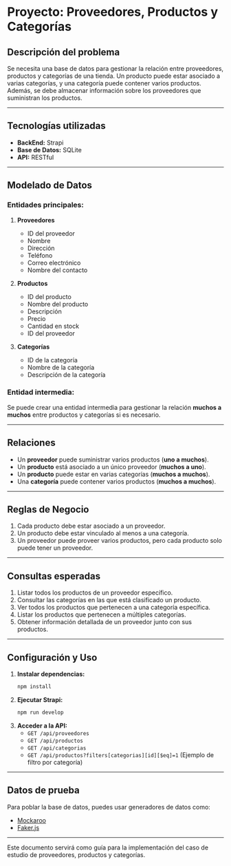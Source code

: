 # Proyecto: Proveedores, Productos y Categorías

## Descripción del problema
Se necesita una base de datos para gestionar la relación entre proveedores, productos y categorías de una tienda. Un producto puede estar asociado a varias categorías, y una categoría puede contener varios productos. Además, se debe almacenar información sobre los proveedores que suministran los productos.

---

## Tecnologías utilizadas
- **BackEnd:** Strapi
- **Base de Datos:** SQLite
- **API:** RESTful

---

## Modelado de Datos

### **Entidades principales:**

1. **Proveedores**
   - ID del proveedor
   - Nombre
   - Dirección
   - Teléfono
   - Correo electrónico
   - Nombre del contacto

2. **Productos**
   - ID del producto
   - Nombre del producto
   - Descripción
   - Precio
   - Cantidad en stock
   - ID del proveedor

3. **Categorías**
   - ID de la categoría
   - Nombre de la categoría
   - Descripción de la categoría

### **Entidad intermedia:**
Se puede crear una entidad intermedia para gestionar la relación **muchos a muchos** entre productos y categorías si es necesario.

---

## Relaciones
- Un **proveedor** puede suministrar varios productos (**uno a muchos**).
- Un **producto** está asociado a un único proveedor (**muchos a uno**).
- Un **producto** puede estar en varias categorías (**muchos a muchos**).
- Una **categoría** puede contener varios productos (**muchos a muchos**).

---

## Reglas de Negocio
1. Cada producto debe estar asociado a un proveedor.
2. Un producto debe estar vinculado al menos a una categoría.
3. Un proveedor puede proveer varios productos, pero cada producto solo puede tener un proveedor.

---

## Consultas esperadas
1. Listar todos los productos de un proveedor específico.
2. Consultar las categorías en las que está clasificado un producto.
3. Ver todos los productos que pertenecen a una categoría específica.
4. Listar los productos que pertenecen a múltiples categorías.
5. Obtener información detallada de un proveedor junto con sus productos.

---

## Configuración y Uso
1. **Instalar dependencias:**
   ```bash
   npm install
   ```
2. **Ejecutar Strapi:**
   ```bash
   npm run develop
   ```
3. **Acceder a la API:**
   - `GET /api/proveedores`
   - `GET /api/productos`
   - `GET /api/categorias`
   - `GET /api/productos?filters[categorias][id][$eq]=1` (Ejemplo de filtro por categoría)
   
---

## Datos de prueba
Para poblar la base de datos, puedes usar generadores de datos como:
- [Mockaroo](https://www.mockaroo.com/)
- [Faker.js](https://fakerjs.dev/)

---

Este documento servirá como guía para la implementación del caso de estudio de proveedores, productos y categorías.

